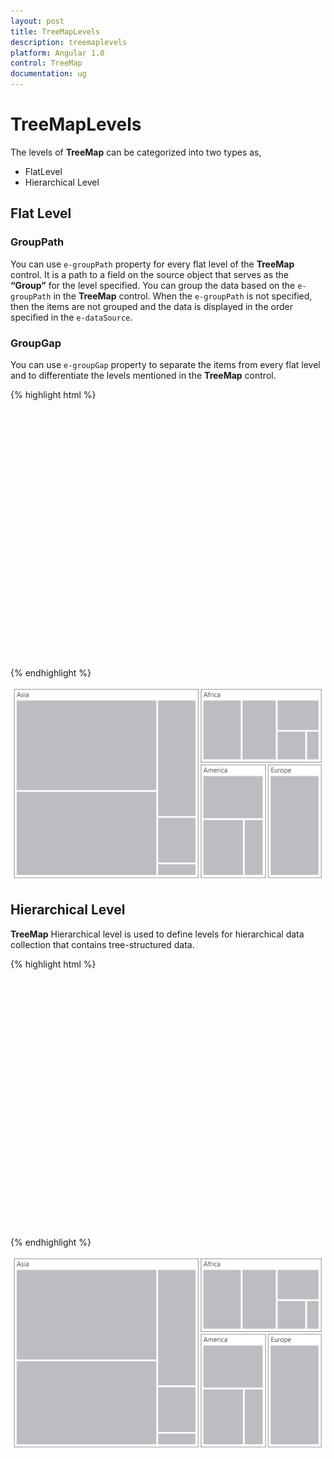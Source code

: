 ```yaml
---
layout: post
title: TreeMapLevels
description: treemaplevels
platform: Angular 1.0
control: TreeMap
documentation: ug
---
```


# TreeMapLevels

The levels of **TreeMap** can be categorized into two types as,

* FlatLevel
* Hierarchical Level

## Flat Level

### GroupPath

You can use `e-groupPath` property for every flat level of the **TreeMap** control. It is a path to a field on the source object that serves as the **“Group”** for the level specified. You can group the data based on the `e-groupPath` in the **TreeMap** control. When the `e-groupPath` is not specified, then the items are not grouped and the data is displayed in the order specified in the `e-dataSource`.

### GroupGap

You can use `e-groupGap` property to separate the items from every flat level and to differentiate the levels mentioned in the **TreeMap** control.

{% highlight html %}

<html xmlns="http://www.w3.org/1999/xhtml" lang="en" ng-app="TreemapApp">
    <head>
        <title>Essential Studio for AngularJS: TreeMap</title>
        <!--CSS and Script file References -->
    </head> 
    <body ng-controller="TreemapCtrl">
     <div id="mapContainer" style="align-content:center;width: 800px; height: 400px;">
     <ej-treemap e-datasource=populationdata e-colorValuePath="Growth" e-weightvaluepath="Population">
     <e-levels>
     <e-level e-grouppath="Continent" e-groupgap="5"></e-level>
     </e-levels>
     </ej-treemap>
     </div>
     <script>
     angular.module('TreemapApp', ['ejangular'])
     .controller('TreemapCtrl', function ($scope) {
                        });
    </script>
    </body>
</html>



{% endhighlight %}



![](TreeMapLevels_images/TreeMapLevels_img1.png)

## Hierarchical Level

**TreeMap** Hierarchical level is used to define levels for hierarchical data collection that contains tree-structured data.

{% highlight html %}

   <html xmlns="http://www.w3.org/1999/xhtml" lang="en" ng-app="TreemapApp">
    <head>
        <title>Essential Studio for AngularJS: TreeMap</title>
        <!--CSS and Script file References -->
    </head> 
    <body ng-controller="TreemapCtrl">
     <div id="mapContainer" style="align-content:center;width: 800px; height: 400px;">
     <ej-treemap e-datasource=populationdata  e-weightvaluepath="Population">
     </ej-treemap>
     </div>
      <script>
       var population_data =  [
            {Region: "Southern Asia", Growth: 1.32, Population: 1749046000 },
            {Region: "Eastern Asia", Growth: 0.57, Population: 1620807000 },
            {Region: "South-Eastern Asia", Growth: 1.20, Population: 618793000 },
            {Region: "Western Asia", Growth: 1.98, Population: 245707000 },
            {Region: "Central Asia", Growth: 1.43, Population: 64370000 },
            {Region: "South America", Growth: 1.06, Population: 406740000 },
            {Region: "Northern America", Growth: 0.85, Population: 355361000 },
            {Region: "Central America", Growth: 1.40, Population: 167387000 },         
            {Region: "Eastern Africa", Growth: 2.89, Population: 373202000 },
            {Region: "Western Africa", Growth: 2.78, Population: 331255000 },
            {Region: "Northern Africa", Growth: 1.70, Population: 210002000 },
            {Region: "Middle Africa", Growth: 2.79, Population: 135750000 },
            {Region: "Southern Africa", Growth: 0.91, Population: 60425000 }];
        angular.module('TreemapApp', ['ejangular'])
        .controller('TreemapCtrl', function ($scope) {
            $scope.populationdata=population_data;
                });
    </script>
    </body>
</html>

       


{% endhighlight %}



![](TreeMapLevels_images/TreeMapLevels_img2.png)

